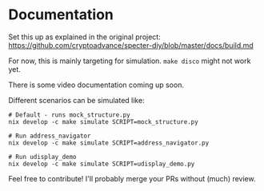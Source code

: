# Documentation

Set this up as explained in the original project: 
https://github.com/cryptoadvance/specter-diy/blob/master/docs/build.md

For now, this is mainly targeting for simulation. `make disco` might not work yet.

There is some video documentation coming up soon.

Different scenarios can be simulated like:

```
# Default - runs mock_structure.py
nix develop -c make simulate SCRIPT=mock_structure.py

# Run address_navigator
nix develop -c make simulate SCRIPT=address_navigator.py

# Run udisplay_demo
nix develop -c make simulate SCRIPT=udisplay_demo.py
```

Feel free to contribute! I'll probably merge your PRs without (much) review.
